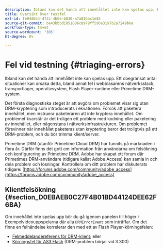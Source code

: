```yaml
---
description: Ibland kan det hända att innehållet inte kan spelas upp. Ett obegränsat antal situationer kan orsaka detta, bland annat fel i webbläsarens nätverksstack, transportlager, operativsystem, Flash Player-runtime eller Primetime DRM-system.
title: Översikt över testfel
exl-id: fe94d0a4-4f3c-4b0e-b830-a7a83bac1e85
source-git-commit: be43bbbd1051886c8979ff590a3197b2a7249b6a
workflow-type: tm+mt
source-wordcount: '305'
ht-degree: 0%

---
```


# Fel vid testning {#triaging-errors}

Ibland kan det hända att innehållet inte kan spelas upp. Ett obegränsat antal situationer kan orsaka detta, bland annat fel i webbläsarens nätverksstack, transportlager, operativsystem, Flash Player-runtime eller Primetime DRM-system.

Det första diagnostiska steget är att avgöra om problemet visar sig utan DRM-kryptering som introducerats i ekvationen. Försök att paketera innehållet, men instruera paketeraren att inte kryptera innehållet. Om problemet kvarstår är det troligen ett problem med kodning eller paketering av innehållet, eller någonstans i nätverksinfrastrukturen. Om problemet försvinner när innehållet paketeras utan kryptering beror det troligtvis på ett DRM-problem, och du bör trimma klient/server.

Primetime DRM (utanför Primetime Cloud DRM) har funnits på marknaden i flera år. Därför finns det gott om information från användarna om felsökning och konfigurering av Primetime DRM. Adobe har skapat ett forum där Primetimes DRM-användare (tidigare kallat Adobe Access) kan samla in och dela problem och lösningar. Kontrollera om ditt problem har diskuterats tidigare: [https://forums.adobe.com/community/adobe_access](https://forums.adobe.com/community/adobe_access)

## Klientfelsökning {#section_D0EBAEB0C27F4B01BD44124DEE62F6BA}

Om innehållet inte spelas upp bör du gå igenom panelen till höger i Exempelvideouppspelarna där alla `DRMErrorEvent` som inträffar. Om det finns en felhändelse korrelerar den med ett av Flash Player-körningsfelen:

* [Felmeddelandereferens för DRM-klient](https://help.adobe.com/en_US/primetime/drm/index.html#reference-DRM_Client_Error_Messages); eller
* [Körningsfel för AS3 Flash](https://help.adobe.com/en_US/FlashPlatform/reference/actionscript/3/runtimeErrors.html) (DRM-problem börjar vid 3 300)
